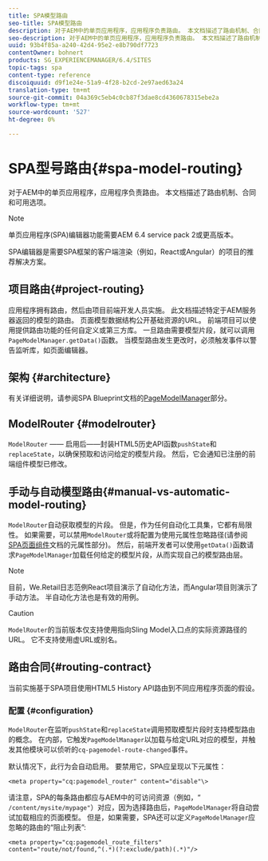 ```yaml
---
title: SPA模型路由
seo-title: SPA模型路由
description: 对于AEM中的单页应用程序，应用程序负责路由。 本文档描述了路由机制、合同和可用选项。
seo-description: 对于AEM中的单页应用程序，应用程序负责路由。 本文档描述了路由机制、合同和可用选项。
uuid: 93b4f85a-a240-42d4-95e2-e8b790df7723
contentOwner: bohnert
products: SG_EXPERIENCEMANAGER/6.4/SITES
topic-tags: spa
content-type: reference
discoiquuid: d9f1e24e-51a9-4f28-b2cd-2e97aed63a24
translation-type: tm+mt
source-git-commit: 04a369c5eb4c0cb87f3dae8cd4360678315ebe2a
workflow-type: tm+mt
source-wordcount: '527'
ht-degree: 0%

---
```



# SPA型号路由{#spa-model-routing}

对于AEM中的单页应用程序，应用程序负责路由。 本文档描述了路由机制、合同和可用选项。

>[!NOTE]
>
>单页应用程序(SPA)编辑器功能需要AEM 6.4 service pack 2或更高版本。
>
>SPA编辑器是需要SPA框架的客户端渲染（例如，React或Angular）的项目的推荐解决方案。

## 项目路由{#project-routing}

应用程序拥有路由，然后由项目前端开发人员实施。 此文档描述特定于AEM服务器返回的模型的路由。 页面模型数据结构公开基础资源的URL。 前端项目可以使用提供路由功能的任何自定义或第三方库。 一旦路由需要模型片段，就可以调用`PageModelManager.getData()`函数。 当模型路由发生更改时，必须触发事件以警告监听库，如页面编辑器。

## 架构 {#architecture}

有关详细说明，请参阅SPA Blueprint文档的[PageModelManager](/help/sites-developing/spa-blueprint.md#pagemodelmanager)部分。

## ModelRouter {#modelrouter}

`ModelRouter` —— 启用后——封装HTML5历史API函数`pushState`和`replaceState`，以确保预取和访问给定的模型片段。 然后，它会通知已注册的前端组件模型已修改。

## 手动与自动模型路由{#manual-vs-automatic-model-routing}

`ModelRouter`自动获取模型的片段。 但是，作为任何自动化工具集，它都有局限性。 如果需要，可以禁用`ModelRouter`或将配置为使用元属性忽略路径(请参阅[SPA页面组件](/help/sites-developing/spa-page-component.md)文档的元属性部分)。 然后，前端开发者可以使用`getData()`函数请求`PageModelManager`加载任何给定的模型片段，从而实现自己的模型路由层。

>[!NOTE]
>
>目前，We.Retail日志范例React项目演示了自动化方法，而Angular项目则演示了手动方法。 半自动化方法也是有效的用例。

>[!CAUTION]
>
>`ModelRouter`的当前版本仅支持使用指向Sling Model入口点的实际资源路径的URL。 它不支持使用虚URL或别名。

## 路由合同{#routing-contract}

当前实施基于SPA项目使用HTML5 History API路由到不同应用程序页面的假设。

### 配置 {#configuration}

`ModelRouter`在监听`pushState`和`replaceState`调用预取模型片段时支持模型路由的概念。 在内部，它触发`PageModelManager`以加载与给定URL对应的模型，并触发其他模块可以侦听的`cq-pagemodel-route-changed`事件。

默认情况下，此行为会自动启用。 要禁用它，SPA应呈现以下元属性：

```
<meta property="cq:pagemodel_router" content="disable"\>
```

请注意，SPA的每条路由都应与AEM中的可访问资源（例如，“ `/content/mysite/mypage"`）对应，因为选择路由后，`PageModelManager`将自动尝试加载相应的页面模型。 但是，如果需要，SPA还可以定义`PageModelManager`应忽略的路由的“阻止列表”:

```
<meta property="cq:pagemodel_route_filters" content="route/not/found,^(.*)(?:exclude/path)(.*)"/>
```
